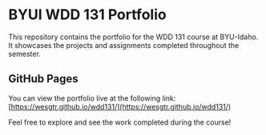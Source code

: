 # BYUI WDD 131 Portfolio

This repository contains the portfolio for the WDD 131 course at BYU-Idaho. It showcases the projects and assignments completed throughout the semester.

## GitHub Pages

You can view the portfolio live at the following link:  
[https://wesgtr.github.io/wdd131/](https://wesgtr.github.io/wdd131/)

Feel free to explore and see the work completed during the course!
